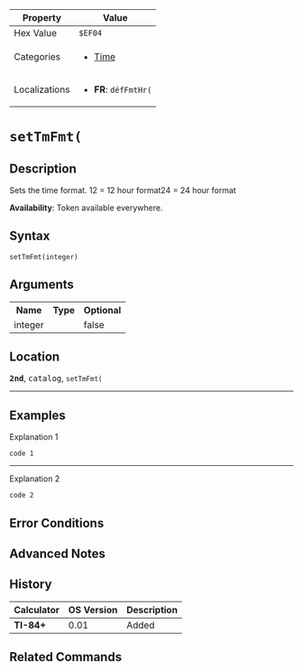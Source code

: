 | Property      | Value |
|---------------|-------|
| Hex Value     | `$EF04`|
| Categories    | <ul><li>[Time](<../categories/Time.md>)</li></ul> |
| Localizations | <ul><li><b>FR</b>: `défFmtHr(`</li></ul> |

# `setTmFmt(`

## Description
Sets the time format.
12 = 12 hour format24 = 24 hour format


<b>Availability</b>: Token available everywhere.

## Syntax
`setTmFmt(integer)`

## Arguments
<table>
<tr><th>Name</th><th>Type</th><th>Optional</th></tr>

<tr><td>integer</td><td></td><td>false</td></tr>

</table>

## Location
<tt><kbd><b>2nd</b></kbd></tt>, <kbd>catalog</kbd>, `setTmFmt(`
<hr>

## Examples

Explanation 1
```ti-basic
code 1
```
---
Explanation 2
```ti-basic
code 2
```

## Error Conditions


## Advanced Notes


## History
| Calculator | OS Version | Description |
|------------|------------|-------------|
| <b>TI-84+</b> | 0.01 | Added |

## Related Commands

